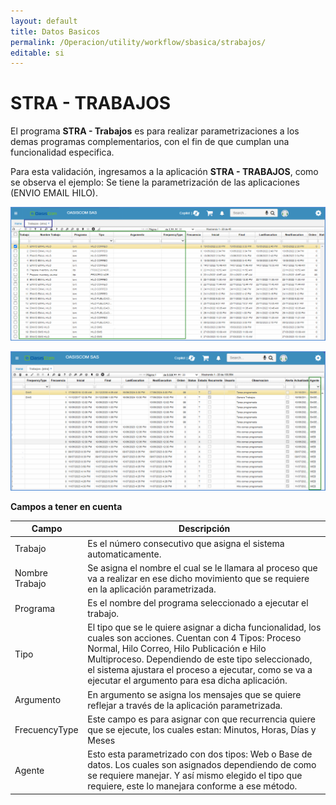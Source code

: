 ```yaml
---
layout: default
title: Datos Basicos
permalink: /Operacion/utility/workflow/sbasica/strabajos/
editable: si
---
```


# STRA - TRABAJOS

El programa **STRA - Trabajos** es para realizar parametrizaciones a los demas programas complementarios, con el fin de que cumplan una funcionalidad especifica. 

Para esta validación, ingresamos a la aplicación **STRA - TRABAJOS**, como se observa el ejemplo: Se tiene la parametrización de las aplicaciones (ENVIO EMAIL HILO). 

![](STRA1.png) 

![](STRA2.png)

**Campos a tener en cuenta**

| Campo | Descripción |
| --- | ----------- |
| Trabajo |  Es el número consecutivo que asigna el sistema automaticamente.|
| Nombre Trabajo | Se asigna el nombre el cual se le llamara al proceso que va a realizar en ese dicho movimiento que se requiere en la aplicación parametrizada. |
| Programa| Es el nombre del programa seleccionado a ejecutar el trabajo.|
| Tipo| El tipo que se le quiere asignar a dicha funcionalidad, los cuales son acciones. Cuentan con 4 Tipos: Proceso Normal, Hilo Correo, Hilo Publicación e Hilo Multiproceso. Dependiendo de este tipo seleccionado, el sistema ajustara el proceso a ejecutar, como se va a ejecutar el argumento para esa dicha aplicación. |
| Argumento| En argumento se asigna los mensajes que se quiere reflejar a través de la aplicación parametrizada. |
| FrecuencyType| Este campo es para asignar con que recurrencia quiere que se ejecute, los cuales estan: Minutos, Horas, Días y Meses|
| Agente| Esto esta parametrizado con dos tipos: Web o Base de datos. Los cuales son asignados dependiendo de como se requiere manejar. Y así mismo elegido el tipo que requiere, este lo manejara conforme a ese método.|

 

